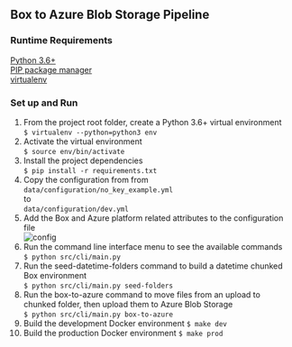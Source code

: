 ## Box to Azure Blob Storage Pipeline  
### Runtime Requirements  
[Python 3.6+](https://www.python.org/downloads/)  
[PIP package manager](https://pip.pypa.io/en/stable/installing/)  
[virtualenv](https://virtualenv.pypa.io/en/latest/)  
### Set up and Run  
1. From the project root folder, create a Python 3.6+ virtual environment  
`$ virtualenv --python=python3 env`  
2. Activate the virtual environment  
`$ source env/bin/activate`  
3. Install the project dependencies  
`$ pip install -r requirements.txt`  
4. Copy the configuration from from  
`data/configuration/no_key_example.yml`  
to  
`data/configuration/dev.yml`  
5. Add the Box and Azure platform related attributes to the configuration file  
![config](data/docs/config.png)  
6. Run the command line interface menu to see the available commands  
`$ python src/cli/main.py`  
7. Run the seed-datetime-folders command to build a datetime chunked Box environment  
 `$ python src/cli/main.py seed-folders`  
8. Run the box-to-azure command to move files from an upload to chunked folder, then upload them to Azure Blob Storage  
`$ python src/cli/main.py box-to-azure`  
9. Build the development Docker environment
`$ make dev`  
10. Build the production Docker environment
`$ make prod`  
